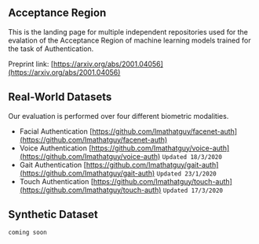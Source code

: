 ## Acceptance Region

This is the landing page for multiple independent repositories used for the evalation of the Acceptance Region of machine learning models trained for the task of Authentication.

Preprint link: [https://arxiv.org/abs/2001.04056](https://arxiv.org/abs/2001.04056)

## Real-World Datasets

Our evaluation is performed over four different biometric modalities.

- Facial Authentication [https://github.com/Imathatguy/facenet-auth](https://github.com/Imathatguy/facenet-auth)
- Voice Authentication [https://github.com/Imathatguy/voice-auth](https://github.com/Imathatguy/voice-auth) ```Updated 18/3/2020```
- Gait Authentication [https://github.com/Imathatguy/gait-auth](https://github.com/Imathatguy/gait-auth) ```Updated 23/1/2020```
- Touch Authentication [https://github.com/Imathatguy/touch-auth](https://github.com/Imathatguy/touch-auth) ```Updated 17/3/2020```

## Synthetic Dataset

```coming soon```
